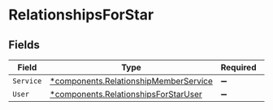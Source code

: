 # RelationshipsForStar


## Fields

| Field                                                                                     | Type                                                                                      | Required                                                                                  | Description                                                                               |
| ----------------------------------------------------------------------------------------- | ----------------------------------------------------------------------------------------- | ----------------------------------------------------------------------------------------- | ----------------------------------------------------------------------------------------- |
| `Service`                                                                                 | [*components.RelationshipMemberService](../../models/shared/relationshipmemberservice.md) | :heavy_minus_sign:                                                                        | N/A                                                                                       |
| `User`                                                                                    | [*components.RelationshipsForStarUser](../../models/shared/relationshipsforstaruser.md)   | :heavy_minus_sign:                                                                        | N/A                                                                                       |